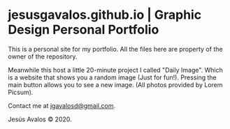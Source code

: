 # jesusgavalos.github.io | Graphic Design Personal Portfolio

This is a personal site for my portfolio.
All the files here are property of the owner of the repository.

Meanwhile this host a little 20-minute project I called "Daily Image". Which is a website that shows you a random image (Just for fun!).
Pressing the main button allows you to see a new image. (All photos provided by Lorem Picsum).

Contact me at jgavalosd@gmail.com.

Jesús Avalos © 2020.
